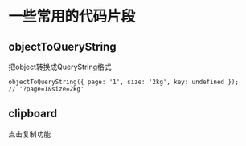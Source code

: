 # 一些常用的代码片段
## objectToQueryString
把object转换成QueryString格式
```
objectToQueryString({ page: '1', size: '2kg', key: undefined }); 
// '?page=1&size=2kg'
```
## clipboard
点击复制功能
